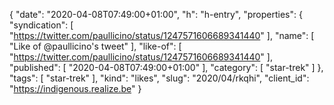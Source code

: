 {
  "date": "2020-04-08T07:49:00+01:00",
  "h": "h-entry",
  "properties": {
    "syndication": [
      "https://twitter.com/paullicino/status/1247571606689341440"
    ],
    "name": [
      "Like of @paullicino's tweet"
    ],
    "like-of": [
      "https://twitter.com/paullicino/status/1247571606689341440"
    ],
    "published": [
      "2020-04-08T07:49:00+01:00"
    ],
    "category": [
      "star-trek"
    ]
  },
  "tags": [
    "star-trek"
  ],
  "kind": "likes",
  "slug": "2020/04/rkqhi",
  "client_id": "https://indigenous.realize.be"
}
